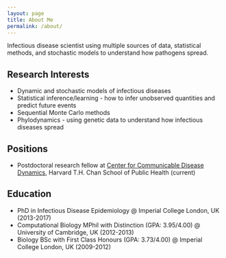 ```yaml
---
layout: page
title: About Me
permalink: /about/
---
```


Infectious disease scientist using multiple sources of data, statistical methods, and stochastic models to understand how pathogens spread.

## Research Interests

* Dynamic and stochastic models of infectious diseases
* Statistical inference/learning - how to infer unobserved quantities and predict future events
* Sequential Monte Carlo methods
* Phylodynamics - using genetic data to understand how infectious diseases spread

## Positions

* Postdoctoral research fellow at [Center for Communicable Disease Dynamics](http://ccdd.hsph.harvard.edu/About/Postdocs/Lucy-Li), Harvard T.H. Chan School of Public Health (current)

## Education

* PhD in Infectious Disease Epidemiology @ Imperial College London, UK (2013-2017)
* Computational Biology MPhil with Distinction (GPA: 3.95/4.00) @ University of Cambridge, UK (2012-2013)
* Biology BSc with First Class Honours (GPA: 3.73/4.00) @ Imperial College London, UK (2009-2012)

